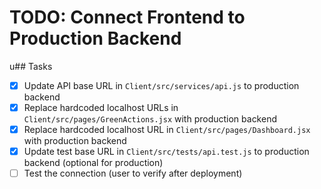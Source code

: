 # TODO: Connect Frontend to Production Backend
u## Tasks
- [x] Update API base URL in `Client/src/services/api.js` to production backend
- [x] Replace hardcoded localhost URLs in `Client/src/pages/GreenActions.jsx` with production backend
- [x] Replace hardcoded localhost URL in `Client/src/pages/Dashboard.jsx` with production backend
- [x] Update test base URL in `Client/src/tests/api.test.js` to production backend (optional for production)
- [ ] Test the connection (user to verify after deployment)
